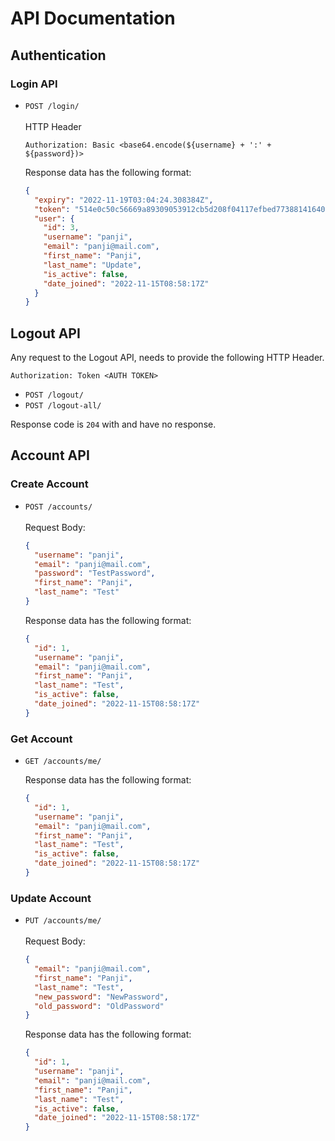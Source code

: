 # API Documentation

## Authentication

### Login API
- `POST /login/`
  <br/><br/>HTTP Header

  ```
  Authorization: Basic <base64.encode(${username} + ':' + ${password})>
  ```

  Response data has the following format:
  ```json
  {
    "expiry": "2022-11-19T03:04:24.308384Z",
    "token": "514e0c50c56669a89309053912cb5d208f04117efbed77388141640b15dfc031",
    "user": {
      "id": 3,
      "username": "panji",
      "email": "panji@mail.com",
      "first_name": "Panji",
      "last_name": "Update",
      "is_active": false,
      "date_joined": "2022-11-15T08:58:17Z"
    }
  }
  ```

## Logout API
Any request to the Logout API, needs to provide the following HTTP Header.

```
Authorization: Token <AUTH TOKEN>
```

- `POST /logout/`
- `POST /logout-all/`

Response code is `204` with and have no response.

## Account API
### Create Account
- `POST /accounts/`
  <br/><br/>Request Body:

  ```json
  {
    "username": "panji",
    "email": "panji@mail.com",
    "password": "TestPassword",
    "first_name": "Panji",
    "last_name": "Test"
  }
  ```

  Response data has the following format:
  ```json
  {
    "id": 1,
    "username": "panji",
    "email": "panji@mail.com",
    "first_name": "Panji",
    "last_name": "Test",
    "is_active": false,
    "date_joined": "2022-11-15T08:58:17Z"
  }
  ```

### Get Account
- `GET /accounts/me/`

  Response data has the following format:
  ```json
  {
    "id": 1,
    "username": "panji",
    "email": "panji@mail.com",
    "first_name": "Panji",
    "last_name": "Test",
    "is_active": false,
    "date_joined": "2022-11-15T08:58:17Z"
  }
  ```

### Update Account
- `PUT /accounts/me/`
  <br/><br/>Request Body:

  ```json
  {
    "email": "panji@mail.com",
    "first_name": "Panji",
    "last_name": "Test",
    "new_password": "NewPassword",
    "old_password": "OldPassword"
  }
  ```

  Response data has the following format:
  ```json
  {
    "id": 1,
    "username": "panji",
    "email": "panji@mail.com",
    "first_name": "Panji",
    "last_name": "Test",
    "is_active": false,
    "date_joined": "2022-11-15T08:58:17Z"
  }
  ```
